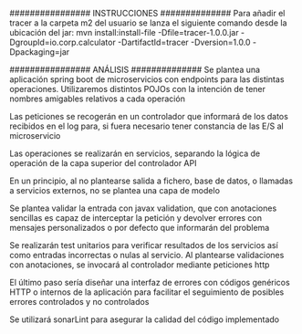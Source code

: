 ################
INSTRUCCIONES
##############
Para añadir el tracer a la carpeta m2 del usuario se lanza el siguiente comando desde la ubicación del jar:
mvn install:install-file -Dfile=tracer-1.0.0.jar -DgroupId=io.corp.calculator -DartifactId=tracer -Dversion=1.0.0 -Dpackaging=jar



################
ANÁLISIS
##############
Se plantea una aplicación spring boot de microservicios con endpoints para las distintas operaciones.
Utilizaremos distintos POJOs con la intención de tener nombres amigables relativos a cada operación

Las peticiones se recogerán en un controlador que informará de los datos recibidos en el log para, si fuera necesario
tener constancia de las E/S al microservicio

Las operaciones se realizarán en servicios, separando la lógica de operación de la capa superior del controlador API

En un principio, al no plantearse salida a fichero, base de datos, o llamadas a servicios externos, no se plantea una capa de modelo

Se plantea validar la entrada con javax validation, que con anotaciones sencillas es capaz de interceptar la petición
y devolver errores con mensajes personalizados o por defecto que informarán del problema

Se realizarán test unitarios para verificar resultados de los servicios así como entradas incorrectas o nulas al servicio.
Al plantearse validaciones con anotaciones, se invocará al controlador mediante peticiones http

El último paso sería diseñar una interfaz de errores con códigos genéricos HTTP o internos de la aplicación
para facilitar el seguimiento de posibles errores controlados y no controlados

Se utilizará sonarLint para asegurar la calidad del código implementado
